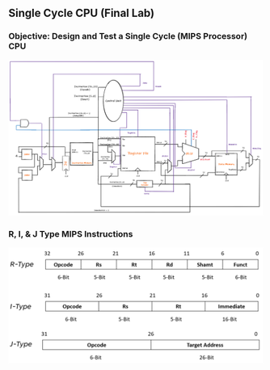 ## Single Cycle CPU (Final Lab)
### Objective: Design and Test a Single Cycle (MIPS Processor) CPU

![Single Cycle CPU](https://github.com/NeonVulture/CSC342_343/blob/main/Labs/Single-Cycle-CPU/Images/Single_Cycle_CPU.PNG)

### R, I, & J Type MIPS Instructions
![Breakdown of MIPS Instructions](https://github.com/NeonVulture/CSC342_343/blob/main/Labs/Single-Cycle-CPU/Images/Instructions_Breakdown.PNG)
